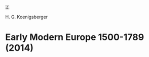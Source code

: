 [🇿](zotero://select/library/items/VQQYWQT7)

H. G. Koenigsberger
# Early Modern Europe 1500-1789 (2014)


